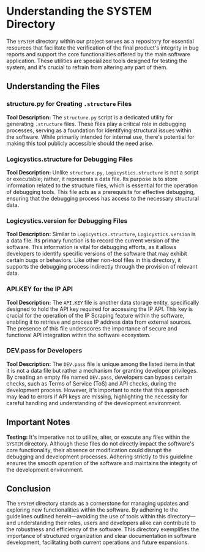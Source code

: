 # Understanding the SYSTEM Directory

The `SYSTEM` directory within our project serves as a repository for essential resources that facilitate the
verification of the final product's integrity in bug reports and support the core functionalities offered by the main
software application. These utilities are specialized tools designed for testing the system, and it's crucial to refrain
from altering any part of them.

## Understanding the Files

### structure.py for Creating `.structure` Files

**Tool Description:** The `structure.py` script is a dedicated utility for generating `.structure` files. These files
play a critical role in debugging processes, serving as a foundation for identifying structural issues within the
software. While primarily intended for internal use, there's potential for making this tool publicly accessible should
the need arise.

### Logicystics.structure for Debugging Files

**Tool Description:** Unlike `structure.py`, `Logicystics.structure` is not a script or executable; rather, it
represents a data file. Its purpose is to store information related to the structure files, which is essential for the
operation of debugging tools. This file acts as a prerequisite for effective debugging, ensuring that the debugging
process has access to the necessary structural data.

### Logicystics.version for Debugging Files

**Tool Description:** Similar to `Logicystics.structure`, `Logicystics.version` is a data file. Its primary function is
to record the current version of the software. This information is vital for debugging efforts, as it allows developers
to identify specific versions of the software that may exhibit certain bugs or behaviors. Like other non-tool files in
this directory, it supports the debugging process indirectly through the provision of relevant data.

### API.KEY for the IP API

**Tool Description:** The `API.KEY` file is another data storage entity, specifically designed to hold the API key
required for accessing the IP API. This key is crucial for the operation of the IP Scraping feature within the software,
enabling it to retrieve and process IP address data from external sources. The presence of this file underscores the
importance of secure and functional API integration within the software ecosystem.

### DEV.pass for Developers

**Tool Description:** The `DEV.pass` file is unique among the listed items in that it is not a data file but rather a
mechanism for granting developer privileges. By creating an empty file named `DEV.pass`, developers can bypass certain
checks, such as Terms of Service (ToS) and API checks, during the development process. However, it's important to note
that this approach may lead to errors if API keys are missing, highlighting the necessity for careful handling and
understanding of the development environment.

## Important Notes

**Testing:** It's imperative not to utilize, alter, or execute any files within the `SYSTEM` directory. Although these
files do not directly impact the software's core functionality, their absence or modification could disrupt the
debugging and development processes. Adhering strictly to this guideline ensures the smooth operation of the software
and maintains the integrity of the development environment.

## Conclusion

The `SYSTEM` directory stands as a cornerstone for managing updates and exploring new functionalities within the
software. By adhering to the guidelines outlined herein—avoiding the use of tools within this directory—and
understanding their roles, users and developers alike can contribute to the robustness and efficiency of the software.
This directory exemplifies the importance of structured organization and clear documentation in software development,
facilitating both current operations and future expansions.
